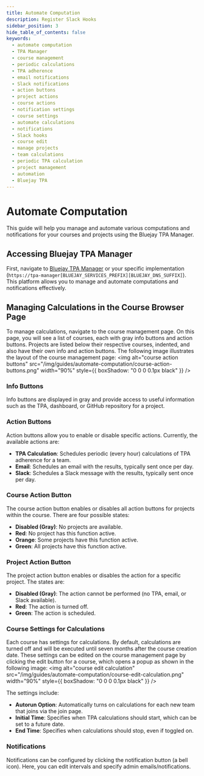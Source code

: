 ```yaml
---
title: Automate Computation 
description: Register Slack Hooks
sidebar_position: 3
hide_table_of_contents: false
keywords:
  - automate computation
  - TPA Manager
  - course management
  - periodic calculations
  - TPA adherence
  - email notifications
  - Slack notifications
  - action buttons
  - project actions
  - course actions
  - notification settings
  - course settings
  - automate calculations
  - notifications
  - Slack hooks
  - course edit
  - manage projects
  - team calculations
  - periodic TPA calculation
  - project management
  - automation
  - Bluejay TPA
---
```


# Automate Computation

This guide will help you manage and automate various computations and notifications for your courses and projects using the Bluejay TPA Manager.

## Accessing Bluejay TPA Manager

First, navigate to [Bluejay TPA Manager](https://tpa-manager.bluejay.governify.io/) or your specific implementation (`https://tpa-manager[BLUEJAY_SERVICES_PREFIX][BLUEJAY_DNS_SUFFIX]`). This platform allows you to manage and automate computations and notifications effectively.

## Managing Calculations in the Course Browser Page

To manage calculations, navigate to the course management page. On this page, you will see a list of courses, each with gray info buttons and action buttons. Projects are listed below their respective courses, indented, and also have their own info and action buttons. The following image illustrates the layout of the course management page:
<img alt="course action buttons" src="/img/guides/automate-computation/course-action-buttons.png" width="90%" style={{ boxShadow: "0 0 0 0.1px black" }} />
&nbsp;

### Info Buttons

Info buttons are displayed in gray and provide access to useful information such as the TPA, dashboard, or GitHub repository for a project.

### Action Buttons

Action buttons allow you to enable or disable specific actions. Currently, the available actions are:

- **TPA Calculation**: Schedules periodic (every hour) calculations of TPA adherence for a team.
- **Email**: Schedules an email with the results, typically sent once per day.
- **Slack**: Schedules a Slack message with the results, typically sent once per day.

### Course Action Button

The course action button enables or disables all action buttons for projects within the course. There are four possible states:

- **Disabled (Gray)**: No projects are available.
- **Red**: No project has this function active.
- **Orange**: Some projects have this function active.
- **Green**: All projects have this function active.

### Project Action Button

The project action button enables or disables the action for a specific project. The states are:

- **Disabled (Gray)**: The action cannot be performed (no TPA, email, or Slack available).
- **Red**: The action is turned off.
- **Green**: The action is scheduled.

### Course Settings for Calculations

Each course has settings for calculations. By default, calculations are turned off and will be executed until seven months after the course creation date. These settings can be edited on the course management page by clicking the edit button for a course, which opens a popup as shown in the following image:
<img alt="course edit calculation" src="/img/guides/automate-computation/course-edit-calculation.png" width="90%" style={{ boxShadow: "0 0 0 0.1px black" }} />
&nbsp;

The settings include:

- **Autorun Option**: Automatically turns on calculations for each new team that joins via the join page.
- **Initial Time**: Specifies when TPA calculations should start, which can be set to a future date.
- **End Time**: Specifies when calculations should stop, even if toggled on.

### Notifications

Notifications can be configured by clicking the notification button (a bell icon). Here, you can edit intervals and specify admin emails/notifications.
